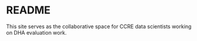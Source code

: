 # README

This site serves as the collaborative space for CCRE data scientists working on DHA evaluation work. 